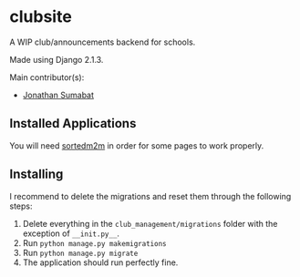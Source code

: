 # clubsite

A WIP club/announcements backend for schools.

Made using Django 2.1.3.

Main contributor(s): 

* [Jonathan Sumabat](https://github.com/jsumabat)

## Installed Applications

You will need [sortedm2m](https://github.com/gregmuellegger/django-sortedm2m) in order for some pages to work properly. 

## Installing

I recommend to delete the migrations and reset them through the following steps:

1. Delete everything in the `club_management/migrations` folder with the exception of `__init.py__`.
2. Run `python manage.py makemigrations`
3. Run `python manage.py migrate`
4. The application should run perfectly fine.
